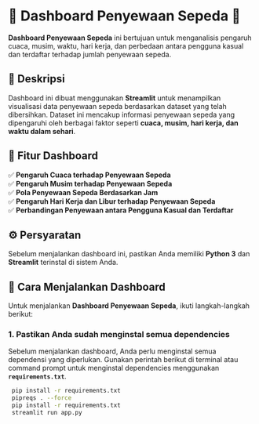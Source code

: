# 🚴 Dashboard Penyewaan Sepeda 🚴

**Dashboard Penyewaan Sepeda** ini bertujuan untuk menganalisis pengaruh cuaca, musim, waktu, hari kerja, dan perbedaan antara pengguna kasual dan terdaftar terhadap jumlah penyewaan sepeda.

## 📌 Deskripsi

Dashboard ini dibuat menggunakan **Streamlit** untuk menampilkan visualisasi data penyewaan sepeda berdasarkan dataset yang telah dibersihkan. Dataset ini mencakup informasi penyewaan sepeda yang dipengaruhi oleh berbagai faktor seperti **cuaca, musim, hari kerja, dan waktu dalam sehari**.

## 🎯 Fitur Dashboard

✅ **Pengaruh Cuaca terhadap Penyewaan Sepeda**  
✅ **Pengaruh Musim terhadap Penyewaan Sepeda**  
✅ **Pola Penyewaan Sepeda Berdasarkan Jam**  
✅ **Pengaruh Hari Kerja dan Libur terhadap Penyewaan Sepeda**  
✅ **Perbandingan Penyewaan antara Pengguna Kasual dan Terdaftar**

## ⚙️ Persyaratan

Sebelum menjalankan dashboard ini, pastikan Anda memiliki **Python 3** dan **Streamlit** terinstal di sistem Anda.

## 🚀 **Cara Menjalankan Dashboard**

Untuk menjalankan **Dashboard Penyewaan Sepeda**, ikuti langkah-langkah berikut:

### 1. **Pastikan Anda sudah menginstal semua dependencies**

Sebelum menjalankan dashboard, Anda perlu menginstal semua dependensi yang diperlukan. Gunakan perintah berikut di terminal atau command prompt untuk menginstal dependencies menggunakan **`requirements.txt`**.

```bash
 pip install -r requirements.txt
 pipreqs . --force
 pip install -r requirements.txt
 streamlit run app.py
```
